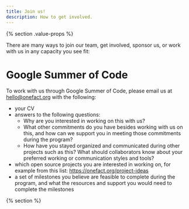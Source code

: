 ```yaml
---
title: Join us!
description: How to get involved.
---
```


{% section .value-props %}

There are many ways to join our team, get involved, sponsor us, or work with us in any capacity you see fit:

# Google Summer of Code

To work with us through Google Summer of Code, please email us at hello@onefact.org with the following:

* your CV
* answers to the following questions:
  - Why are you interested in working on this with us?
  - What other commitments do you have besides working with us on this, and how can we support you in meeting those commitments during the program?
  - How have you stayed organized and communicated during other projects such as this? What should collaborators know about your preferred working or communication styles and tools?
* which open source projects you are interested in working on, for example from this list: https://onefact.org/project-ideas
* a set of milestones you believe are feasible to complete during the program, and what the resources and support you would need to complete the milestones

{% section %}
